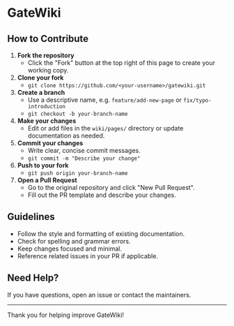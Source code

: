 # GateWiki

## How to Contribute

1. **Fork the repository**
   - Click the "Fork" button at the top right of this page to create your working copy.
2. **Clone your fork**
   - `git clone https://github.com/<your-username>/gatewiki.git`
3. **Create a branch**
   - Use a descriptive name, e.g. `feature/add-new-page` or `fix/typo-introduction`
   - `git checkout -b your-branch-name`
4. **Make your changes**
   - Edit or add files in the `wiki/pages/` directory or update documentation as needed.
5. **Commit your changes**
   - Write clear, concise commit messages.
   - `git commit -m "Describe your change"`
6. **Push to your fork**
   - `git push origin your-branch-name`
7. **Open a Pull Request**
   - Go to the original repository and click "New Pull Request".
   - Fill out the PR template and describe your changes.

## Guidelines

- Follow the style and formatting of existing documentation.
- Check for spelling and grammar errors.
- Keep changes focused and minimal.
- Reference related issues in your PR if applicable.

## Need Help?

If you have questions, open an issue or contact the maintainers.

---

Thank you for helping improve GateWiki!
